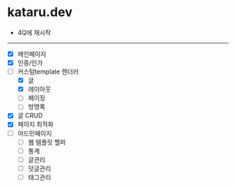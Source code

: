 # kataru.dev
- 4Q에 재시작

---
- [x] 메인페이지
- [x] 인증/인가
- [ ] 커스텀template 렌더러
    - [x] 글
    - [x] 레이아웃
    - [ ] 페이징
    - [ ] 방명록
- [x] 글 CRUD
- [x] 페이지 최적화
- [ ] 어드민페이지
    - [ ] 웹 템플릿 헬퍼
    - [ ] 통계
    - [ ] 글관리
    - [ ] 덧글관리
    - [ ] 태그관리